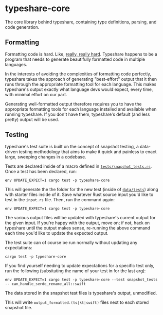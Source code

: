 # typeshare-core

The core library behind typeshare, containing type definitions, parsing, and code generation.

## Formatting

Formatting code is hard. Like, [really, really hard](http://journal.stuffwithstuff.com/2015/09/08/the-hardest-program-ive-ever-written/). Typeshare happens to be a program that needs to generate beautifully formatted code in multiple languages.

In the interests of avoiding the complexities of formatting code perfectly, typeshare takes the approach of generating "best-effort" output that it then runs through the appropriate formatting tool for each language. This makes typeshare's output exactly what language devs would expect, every time, with minimal effort on our part.

Generating well-formatted output therefore requires you to have the appropriate formatting tools for each language installed and available when running typeshare. If you don't have them, typeshare's default (and less pretty) output will be used.

## Testing

typeshare's test suite is built on the concept of snapshot testing, a data-driven testing methodology that aims to make it quick and painless to enact large, sweeping changes in a codebase.

Tests are declared inside of a macro defined in [`tests/snapshot_tests.rs`](tests/snapshot_tests.rs). Once a test has been declared, run:

```
env UPDATE_EXPECT=1 cargo test -p typeshare-core
```

This will generate the the folder for the new test (inside of [`data/tests`](data/tests)) along with starter files inside of it. Save whatever Rust source input you'd like to test in the `input.rs` file. Then, run the command again:

```
env UPDATE_EXPECT=1 cargo test -p typeshare-core
```

The various output files will be updated with typeshare's current output for the given input. If you're happy with the output, move on; if not, hack on typeshare until the output makes sense, re-running the above command each time you'd like to update the expected output.

The test suite can of course be run normally without updating any expectations:

```
cargo test -p typeshare-core
```

If you find yourself needing to update expectations for a specific test only, run the following (subsituting the name of your test in for the last arg):

```
env UPDATE_EXPECT=1 cargo test -p typeshare-core --test snapshot_tests -- can_handle_serde_rename_all::swift
```

The data stored in the snapshot test files is typeshare's output, unmodified.

This will write `output_formatted.(ts|kt|swift)` files next to each stored snapshot file.
